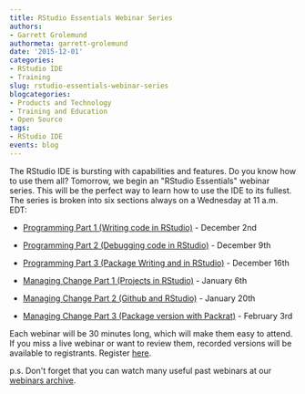 ```yaml
---
title: RStudio Essentials Webinar Series
authors: 
- Garrett Grolemund
authormeta: garrett-grolemund
date: '2015-12-01'
categories:
- RStudio IDE
- Training
slug: rstudio-essentials-webinar-series
blogcategories:
- Products and Technology
- Training and Education
- Open Source
tags:
- RStudio IDE
events: blog
---
```



The RStudio IDE is bursting with capabilities and features. Do you know how to use them all? Tomorrow, we begin an "RStudio Essentials" webinar series. This will be the perfect way to learn how to use the IDE to its fullest.  The series is broken into six sections always on a Wednesday at 11 a.m. EDT:

  * [Programming Part 1 (Writing code in RStudio)](http://pages.rstudio.net/Webinar-Dec2015Series_Registration.html) - December 2nd

  * [Programming Part 2 (Debugging code in RStudio)](http://pages.rstudio.net/Webinar-Dec2015Series_Registration.html) - December 9th

  * [Programming Part 3 (Package Writing and in RStudio)](http://pages.rstudio.net/Webinar-Dec2015Series_Registration.html) - December 16th

  * [Managing Change Part 1 (Projects in RStudio)](http://pages.rstudio.net/Webinar-Dec2015Series_Registration.html) - January 6th

  * [Managing Change Part 2 (Github and RStudio)](http://pages.rstudio.net/Webinar-Dec2015Series_Registration.html) - January 20th

  * [Managing Change Part 3 (Package version with Packrat)](http://pages.rstudio.net/Webinar-Dec2015Series_Registration.html) - February 3rd

Each webinar will be 30 minutes long, which will make them easy to attend. If you miss a live webinar or want to review them, recorded versions will be available to registrants. Register [here](http://pages.rstudio.net/Webinar-Dec2015Series_Registration.html).

p.s. Don't forget that you can watch many useful past webinars at our [webinars archive](https://www.rstudio.com/resources/webinars/).

